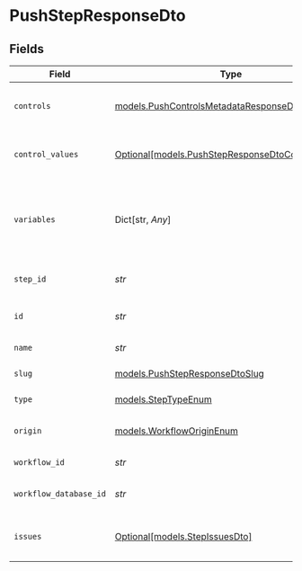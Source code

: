 # PushStepResponseDto


## Fields

| Field                                                                                              | Type                                                                                               | Required                                                                                           | Description                                                                                        |
| -------------------------------------------------------------------------------------------------- | -------------------------------------------------------------------------------------------------- | -------------------------------------------------------------------------------------------------- | -------------------------------------------------------------------------------------------------- |
| `controls`                                                                                         | [models.PushControlsMetadataResponseDto](../models/pushcontrolsmetadataresponsedto.md)             | :heavy_check_mark:                                                                                 | Controls metadata for the push step                                                                |
| `control_values`                                                                                   | [Optional[models.PushStepResponseDtoControlValues]](../models/pushstepresponsedtocontrolvalues.md) | :heavy_minus_sign:                                                                                 | Control values for the push step                                                                   |
| `variables`                                                                                        | Dict[str, *Any*]                                                                                   | :heavy_check_mark:                                                                                 | JSON Schema for variables, follows the JSON Schema standard                                        |
| `step_id`                                                                                          | *str*                                                                                              | :heavy_check_mark:                                                                                 | Unique identifier of the step                                                                      |
| `id`                                                                                               | *str*                                                                                              | :heavy_check_mark:                                                                                 | Database identifier of the step                                                                    |
| `name`                                                                                             | *str*                                                                                              | :heavy_check_mark:                                                                                 | Name of the step                                                                                   |
| `slug`                                                                                             | [models.PushStepResponseDtoSlug](../models/pushstepresponsedtoslug.md)                             | :heavy_check_mark:                                                                                 | Slug of the step                                                                                   |
| `type`                                                                                             | [models.StepTypeEnum](../models/steptypeenum.md)                                                   | :heavy_check_mark:                                                                                 | Type of the step                                                                                   |
| `origin`                                                                                           | [models.WorkflowOriginEnum](../models/workfloworiginenum.md)                                       | :heavy_check_mark:                                                                                 | Origin of the workflow                                                                             |
| `workflow_id`                                                                                      | *str*                                                                                              | :heavy_check_mark:                                                                                 | Workflow identifier                                                                                |
| `workflow_database_id`                                                                             | *str*                                                                                              | :heavy_check_mark:                                                                                 | Workflow database identifier                                                                       |
| `issues`                                                                                           | [Optional[models.StepIssuesDto]](../models/stepissuesdto.md)                                       | :heavy_minus_sign:                                                                                 | Issues associated with the step                                                                    |